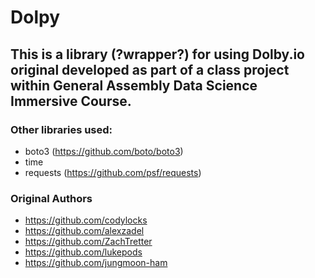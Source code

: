 # Dolpy

## This is a library (?wrapper?) for using Dolby.io original developed as part of a class project within General Assembly Data Science Immersive Course.

### Other libraries used:
- boto3 (https://github.com/boto/boto3)
- time
- requests (https://github.com/psf/requests)

### Original Authors
- https://github.com/codylocks
- https://github.com/alexzadel
- https://github.com/ZachTretter
- https://github.com/lukepods
- https://github.com/jungmoon-ham
